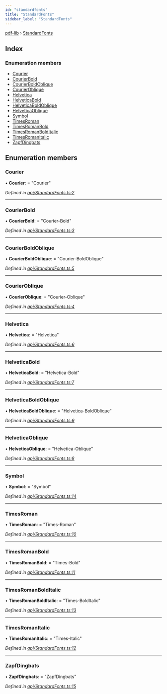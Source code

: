 ```yaml
---
id: "standardfonts"
title: "StandardFonts"
sidebar_label: "StandardFonts"
---
```


[pdf-lib](../index.md) › [StandardFonts](standardfonts.md)

## Index

### Enumeration members

* [Courier](standardfonts.md#courier)
* [CourierBold](standardfonts.md#courierbold)
* [CourierBoldOblique](standardfonts.md#courierboldoblique)
* [CourierOblique](standardfonts.md#courieroblique)
* [Helvetica](standardfonts.md#helvetica)
* [HelveticaBold](standardfonts.md#helveticabold)
* [HelveticaBoldOblique](standardfonts.md#helveticaboldoblique)
* [HelveticaOblique](standardfonts.md#helveticaoblique)
* [Symbol](standardfonts.md#symbol)
* [TimesRoman](standardfonts.md#timesroman)
* [TimesRomanBold](standardfonts.md#timesromanbold)
* [TimesRomanBoldItalic](standardfonts.md#timesromanbolditalic)
* [TimesRomanItalic](standardfonts.md#timesromanitalic)
* [ZapfDingbats](standardfonts.md#zapfdingbats)

## Enumeration members

###  Courier

• **Courier**: = "Courier"

*Defined in [api/StandardFonts.ts:2](https://github.com/Hopding/pdf-lib/blob/b693c81/src/api/StandardFonts.ts#L2)*

___

###  CourierBold

• **CourierBold**: = "Courier-Bold"

*Defined in [api/StandardFonts.ts:3](https://github.com/Hopding/pdf-lib/blob/b693c81/src/api/StandardFonts.ts#L3)*

___

###  CourierBoldOblique

• **CourierBoldOblique**: = "Courier-BoldOblique"

*Defined in [api/StandardFonts.ts:5](https://github.com/Hopding/pdf-lib/blob/b693c81/src/api/StandardFonts.ts#L5)*

___

###  CourierOblique

• **CourierOblique**: = "Courier-Oblique"

*Defined in [api/StandardFonts.ts:4](https://github.com/Hopding/pdf-lib/blob/b693c81/src/api/StandardFonts.ts#L4)*

___

###  Helvetica

• **Helvetica**: = "Helvetica"

*Defined in [api/StandardFonts.ts:6](https://github.com/Hopding/pdf-lib/blob/b693c81/src/api/StandardFonts.ts#L6)*

___

###  HelveticaBold

• **HelveticaBold**: = "Helvetica-Bold"

*Defined in [api/StandardFonts.ts:7](https://github.com/Hopding/pdf-lib/blob/b693c81/src/api/StandardFonts.ts#L7)*

___

###  HelveticaBoldOblique

• **HelveticaBoldOblique**: = "Helvetica-BoldOblique"

*Defined in [api/StandardFonts.ts:9](https://github.com/Hopding/pdf-lib/blob/b693c81/src/api/StandardFonts.ts#L9)*

___

###  HelveticaOblique

• **HelveticaOblique**: = "Helvetica-Oblique"

*Defined in [api/StandardFonts.ts:8](https://github.com/Hopding/pdf-lib/blob/b693c81/src/api/StandardFonts.ts#L8)*

___

###  Symbol

• **Symbol**: = "Symbol"

*Defined in [api/StandardFonts.ts:14](https://github.com/Hopding/pdf-lib/blob/b693c81/src/api/StandardFonts.ts#L14)*

___

###  TimesRoman

• **TimesRoman**: = "Times-Roman"

*Defined in [api/StandardFonts.ts:10](https://github.com/Hopding/pdf-lib/blob/b693c81/src/api/StandardFonts.ts#L10)*

___

###  TimesRomanBold

• **TimesRomanBold**: = "Times-Bold"

*Defined in [api/StandardFonts.ts:11](https://github.com/Hopding/pdf-lib/blob/b693c81/src/api/StandardFonts.ts#L11)*

___

###  TimesRomanBoldItalic

• **TimesRomanBoldItalic**: = "Times-BoldItalic"

*Defined in [api/StandardFonts.ts:13](https://github.com/Hopding/pdf-lib/blob/b693c81/src/api/StandardFonts.ts#L13)*

___

###  TimesRomanItalic

• **TimesRomanItalic**: = "Times-Italic"

*Defined in [api/StandardFonts.ts:12](https://github.com/Hopding/pdf-lib/blob/b693c81/src/api/StandardFonts.ts#L12)*

___

###  ZapfDingbats

• **ZapfDingbats**: = "ZapfDingbats"

*Defined in [api/StandardFonts.ts:15](https://github.com/Hopding/pdf-lib/blob/b693c81/src/api/StandardFonts.ts#L15)*
